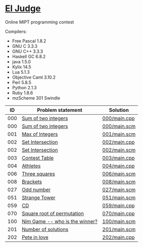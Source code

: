 # [El Judge](http://acm.mipt.ru/judge/problems.pl?lang=en)

Online MIPT programming contest	

Compilers:

- Free Pascal 1.8.2
- GNU C 3.3.3
- GNU C++ 3.3.3
- Haskell GC 6.8.2
- java 1.5.0
- Kylix 14.5
- Lua 5.1.3
- Objective Caml 3.10.2
- Perl 5.8.5
- Python 2.1.3
- Ruby 1.8.6
- mzScheme 301 Swindle


| ID  | Problem statement                                                                          | Solution                     |
|-----|--------------------------------------------------------------------------------------------|------------------------------|
| 000 | [Sum of two integers](http://acm.mipt.ru/judge/problems.pl?problem=000&lang=en)            | [000/main.cpp](000/main.cpp) |
| 000 | [Sum of two integers](http://acm.mipt.ru/judge/problems.pl?problem=000&lang=en)            | [000/main.scm](000/main.scm) |
| 001 | [Max of Integers](http://acm.mipt.ru/judge/problems.pl?problem=001&lang=en)                | [001/main.scm](001/main.scm) |
| 002 | [Set Intersection](http://acm.mipt.ru/judge/problems.pl?problem=002&lang=en)               | [002/main.cpp](002/main.cpp) |
| 002 | [Set Intersection](http://acm.mipt.ru/judge/problems.pl?problem=002&lang=en)               | [002/main.scm](002/main.scm) |
| 003 | [Contest Table](http://acm.mipt.ru/judge/problems.pl?problem=003&lang=en)                  | [003/main.cpp](003/main.cpp) |
| 004 | [Athletes](http://acm.mipt.ru/judge/problems.pl?problem=004&lang=en)                       | [004/main.cpp](004/main.cpp) |
| 006 | [Three squares](http://acm.mipt.ru/judge/problems.pl?problem=006&lang=en)                  | [006/main.scm](006/main.scm) |
| 008 | [Brackets](http://acm.mipt.ru/judge/problems.pl?problem=008&lang=en)                       | [008/main.scm](008/main.scm) |
| 027 | [Odd number](http://acm.mipt.ru/judge/problems.pl?problem=027&lang=en)                     | [027/main.scm](027/main.scm) |
| 051 | [Strange Tower](http://acm.mipt.ru/judge/problems.pl?problem=051&lang=en)                  | [051/main.scm](051/main.scm) |
| 059 | [CD](http://acm.mipt.ru/judge/problems.pl?problem=059)                                     | [059/main.cpp](059/main.cpp) |
| 070 | [Square root of permutation](http://acm.mipt.ru/judge/problems.pl?problem=070&lang=en)     | [070/main.cpp](070/main.cpp) |
| 100 | [Nim Game -- who is the winner?](http://acm.mipt.ru/judge/problems.pl?problem=100&lang=en) | [100/main.scm](100/main.scm) |
| 201 | [Number of solutions](http://acm.mipt.ru/judge/problems.pl?problem=201&lang=en)            | [201/main.scm](201/main.scm) |
| 202 | [Pete in love](http://acm.mipt.ru/judge/problems.pl?problem=202&lang=en)                   | [202/main.cpp](202/main.cpp) |

